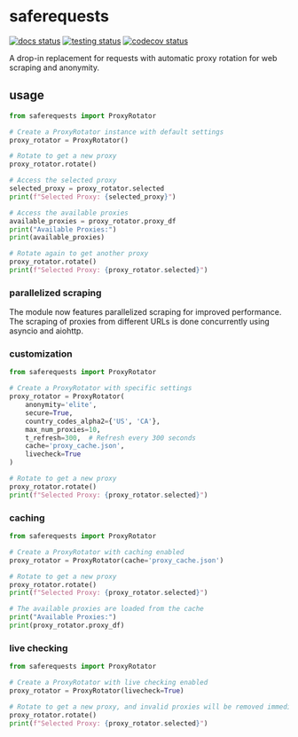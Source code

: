 # saferequests

[![docs status](https://readthedocs.org/projects/saferequests/badge/?version=latest)](https://saferequests.readthedocs.io/en/latest/?badge=latest)
[![testing status](https://github.com/DiTo97/saferequests/actions/workflows/testing.yaml/badge.svg?branch=contrib&event=pull_request)](https://github.com/DiTo97/saferequests/actions/workflows/testing.yaml)
[![codecov status](https://codecov.io/gh/DiTo97/saferequests/graph/badge.svg?token=WH1JIVPY7N)](https://codecov.io/gh/DiTo97/saferequests)

A drop-in replacement for requests with automatic proxy rotation for web scraping and anonymity.

## usage

```python
from saferequests import ProxyRotator

# Create a ProxyRotator instance with default settings
proxy_rotator = ProxyRotator()

# Rotate to get a new proxy
proxy_rotator.rotate()

# Access the selected proxy
selected_proxy = proxy_rotator.selected
print(f"Selected Proxy: {selected_proxy}")

# Access the available proxies
available_proxies = proxy_rotator.proxy_df
print("Available Proxies:")
print(available_proxies)

# Rotate again to get another proxy
proxy_rotator.rotate()
print(f"Selected Proxy: {proxy_rotator.selected}")
```

### parallelized scraping

The module now features parallelized scraping for improved performance. The scraping of proxies from different URLs is done concurrently using asyncio and aiohttp.

### customization

```python
from saferequests import ProxyRotator

# Create a ProxyRotator with specific settings
proxy_rotator = ProxyRotator(
    anonymity='elite',
    secure=True,
    country_codes_alpha2={'US', 'CA'},
    max_num_proxies=10,
    t_refresh=300,  # Refresh every 300 seconds
    cache='proxy_cache.json',
    livecheck=True
)

# Rotate to get a new proxy
proxy_rotator.rotate()
print(f"Selected Proxy: {proxy_rotator.selected}")
```


### caching

```python
from saferequests import ProxyRotator

# Create a ProxyRotator with caching enabled
proxy_rotator = ProxyRotator(cache='proxy_cache.json')

# Rotate to get a new proxy
proxy_rotator.rotate()
print(f"Selected Proxy: {proxy_rotator.selected}")

# The available proxies are loaded from the cache
print("Available Proxies:")
print(proxy_rotator.proxy_df)
```


### live checking

```python
from saferequests import ProxyRotator

# Create a ProxyRotator with live checking enabled
proxy_rotator = ProxyRotator(livecheck=True)

# Rotate to get a new proxy, and invalid proxies will be removed immediately
proxy_rotator.rotate()
print(f"Selected Proxy: {proxy_rotator.selected}")
```
